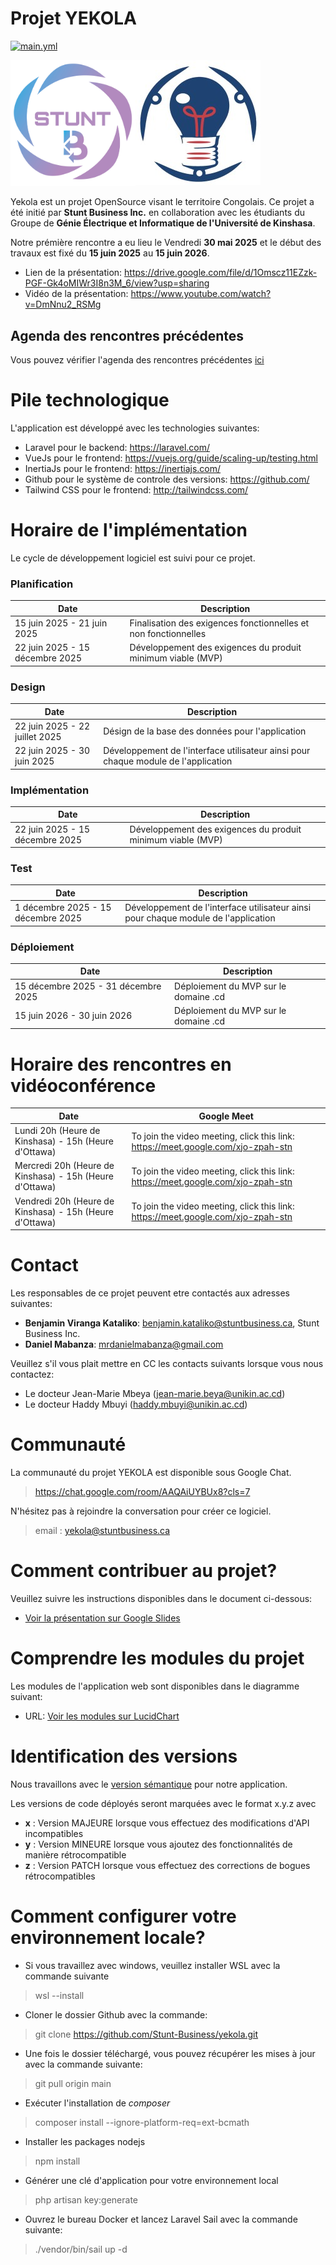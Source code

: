 # Projet YEKOLA

[![main.yml](https://github.com/Stunt-Business/yekola/actions/workflows/main.yml/badge.svg)](https://github.com/Stunt-Business/yekola/actions/workflows/main.yml)

<div style="display: flex; flex-direction:row">
    <a target="_new" 
         href="https://www.linkedin.com/company/stunt-business/">
        <img src="./stuntbusiness-logo.png" alt="drawing" width="200"/>
    </a>
    <a target="_new" 
         href="https://www.linkedin.com/company/club-gei-polytech/posts/?feedView=all">
        <img src="./GEI.png" alt="drawing" width="200"/>
    </a>
</div>

Yekola est un projet OpenSource visant le territoire Congolais.  Ce projet a été initié par **Stunt Business Inc.** en collaboration avec les étudiants du Groupe de **Génie Électrique et Informatique de l'Université de Kinshasa**. 

Notre prémière rencontre a eu lieu le Vendredi **30 mai 2025** et le début des travaux est fixé du **15 juin 2025** au **15 juin 2026**. 

- Lien de la présentation: https://drive.google.com/file/d/1Omscz11EZzk-PGF-Gk4oMIWr3I8n3M_6/view?usp=sharing
- Vidéo de la présentation: https://www.youtube.com/watch?v=DmNnu2_RSMg

## Agenda des rencontres précédentes

Vous pouvez vérifier l'agenda des rencontres précédentes [ici](./AGENDA.md)

# Pile technologique

L'application est développé avec les technologies suivantes:

- Laravel pour le backend: https://laravel.com/
- VueJs pour le frontend: https://vuejs.org/guide/scaling-up/testing.html
- InertiaJs pour le frontend: https://inertiajs.com/
- Github pour le système de controle des versions: https://github.com/
- Tailwind CSS pour le frontend: http://tailwindcss.com/

# Horaire de l'implémentation

Le cycle de développement logiciel est suivi pour ce projet. 

### Planification

| Date   | Description |
| -------- | --------- |
| 15 juin 2025 - 21 juin 2025 | Finalisation des exigences fonctionnelles et non fonctionnelles |
| 22 juin 2025 - 15 décembre 2025 | Développement des exigences du produit minimum viable  (MVP) |


### Design

| Date   | Description |
| -------- | --------- |
| 22 juin 2025 - 22 juillet 2025 |  Désign de la base des données pour l'application |
| 22 juin 2025 - 30 juin 2025  |  Développement de l'interface utilisateur ainsi pour chaque module de l'application |

### Implémentation

| Date   | Description |
| -------- | --------- |
| 22 juin 2025 - 15 décembre 2025 | Développement des exigences du produit minimum viable  (MVP) |

### Test

| Date   | Description |
| -------- | --------- |
| 1 décembre 2025 - 15 décembre 2025 |  Développement de l'interface utilisateur ainsi pour chaque module de l'application |

### Déploiement

| Date   | Description |
| -------- | --------- |
| 15 décembre 2025 - 31 décembre 2025 | Déploiement du MVP sur le domaine .cd |
| 15 juin 2026 - 30 juin 2026 | Déploiement du MVP sur le domaine .cd |

# Horaire des rencontres en vidéoconférence 

| Date   | Google Meet |
| -------- | --------- |
|Lundi 20h (Heure de Kinshasa) - 15h (Heure d'Ottawa)| To join the video meeting, click this link: https://meet.google.com/xjo-zpah-stn|
|Mercredi 20h (Heure de Kinshasa) - 15h (Heure d'Ottawa)| To join the video meeting, click this link: https://meet.google.com/xjo-zpah-stn |
|Vendredi 20h (Heure de Kinshasa) - 15h (Heure d'Ottawa)| To join the video meeting, click this link: https://meet.google.com/xjo-zpah-stn|
# Contact

Les responsables de ce projet peuvent etre contactés aux adresses suivantes:

- **Benjamin Viranga Kataliko**: benjamin.kataliko@stuntbusiness.ca, Stunt Business Inc. 
- **Daniel Mabanza**: mrdanielmabanza@gmail.com 

Veuillez s'il vous plait mettre en CC les contacts suivants lorsque vous nous contactez: 

- Le docteur Jean-Marie Mbeya (jean-marie.beya@unikin.ac.cd)  
- Le docteur Haddy Mbuyi (haddy.mbuyi@unikin.ac.cd) 


# Communauté

La communauté du projet YEKOLA est disponible sous Google Chat.

> https://chat.google.com/room/AAQAiUYBUx8?cls=7

N'hésitez pas à rejoindre la conversation pour créer ce logiciel.

> email : yekola@stuntbusiness.ca

# Comment contribuer au projet?

Veuillez suivre les instructions disponibles dans le document ci-dessous:

- [Voir la présentation sur Google Slides](https://docs.google.com/presentation/d/1BxnCPTlpnfwqwS0KrWifszgpK4NMnncyCbZcr69mjCU/edit?usp=sharing)


# Comprendre les modules du projet

Les modules de l'application web sont disponibles dans le diagramme suivant:

- URL: [Voir les modules sur LucidChart](https://lucid.app/lucidchart/08951c1b-bcf3-47e6-9b68-8d97a0684ba1/edit?viewport_loc=-11%2C-11%2C2217%2C1076%2C0_0&invitationId=inv_e7639cad-9c4f-462b-827c-5bcbacaf8eef)

# Identification des versions

Nous travaillons avec le [version sémantique](https://semver.org/) pour notre application. 

Les versions de code déployés seront marquées avec le format x.y.z avec 

- **x** : Version MAJEURE lorsque vous effectuez des modifications d'API incompatibles 
- **y** : Version MINEURE lorsque vous ajoutez des fonctionnalités de manière rétrocompatible 
- **z** : Version PATCH lorsque vous effectuez des corrections de bogues rétrocompatibles

# Comment configurer votre environnement locale?

- Si vous travaillez avec windows, veuillez installer WSL avec la commande suivante

> wsl --install

- Cloner le dossier Github avec la commande:

> git clone https://github.com/Stunt-Business/yekola.git

* Une fois le dossier téléchargé, vous pouvez récupérer les mises à jour avec la commande suivante:

> git pull origin main

* Exécuter l'installation de _composer_

> composer install --ignore-platform-req=ext-bcmath

* Installer les packages nodejs

> npm install

* Générer une clé d'application pour votre environnement local

> php artisan key:generate

* Ouvrez le bureau Docker et lancez Laravel Sail avec la commande suivante:

> ./vendor/bin/sail up -d